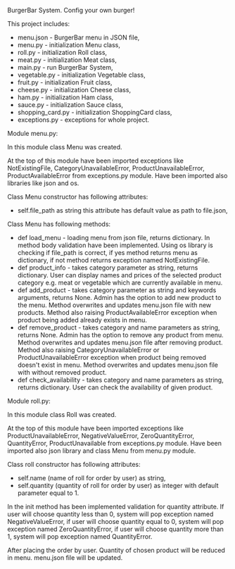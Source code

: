 BurgerBar System. Config your own burger!

This project includes:

- menu.json - BurgerBar menu in JSON file,
- menu.py - initialization Menu class,
- roll.py - initialization Roll class,
- meat.py - initialization Meat class,
- main.py - run BurgerBar System,
- vegetable.py - initialization Vegetable class,
- fruit.py - initialization Fruit class,
- cheese.py - initialization Cheese class,
- ham.py - initialization Ham class,
- sauce.py - initialization Sauce class,
- shopping_card.py - initialization ShoppingCard class,
- exceptions.py - exceptions for whole project.


Module menu.py:

In this module class Menu was created.

At the top of this module have been imported exceptions like NotExistingFile, CategoryUnavailableError, ProductUnavailableError, ProductAvailableError from exceptions.py module.
Have been imported also libraries like json and os.

Class Menu constructor has following attributes:

- self.file_path as string this attribute has default value as path to file.json,

Class Menu has following methods:

- def load_menu - loading menu from json file, returns dictionary. In method body validation have been implemented. Using os library is checking if file_path is correct, if yes method returns menu as dictionary, if not method returns exception named NotExistingFile.
- def product_info - takes category parameter as string, returns dictionary. User can display names and prices of the selected product category e.g. meat or vegetable which are currently available in menu.
- def add_product - takes category parameter as string and keywords arguments, returns None. Admin has the option to add new product to the menu. Method overwrites and updates menu.json file with new products. Method also raising ProductAvailableError exception when product being added already exists in menu.
- def remove_product - takes category and name parameters as string, returns None. Admin has the option to remove any product from menu. Method overwrites and updates menu.json file after removing product. Method also raising CategoryUnavailableError or ProductUnavailableError exception when product being removed doesn't exist in menu. Method overwrites and updates menu.json file with without removed product.
- def check_availability - takes category and name parameters as string, returns dictionary. User can check the availability of given product.


Module roll.py:

In this module class Roll was created.

At the top of this module have been imported exceptions like ProductUnavailableError, NegativeValueError, ZeroQuantityError, QuantityError, ProductUnavailable from exceptions.py module.
Have been imported also json library and class Menu from menu.py module.

Class roll constructor has following attributes:

- self.name (name of roll for order by user) as string,
- self.quantity (quantity of roll for order by user) as integer with default parameter equal to 1.

In the init method has been implemented validation for quantity attribute. If user will choose quantity less than 0, system will pop exception named NegativeValueError, if user will choose quantity equal to 0, system will pop exception named ZeroQuantityError, if user will choose quantity more than 1, system will pop exception named QuantityError.

After placing the order by user. Quantity of chosen product will be reduced in menu. menu.json file will be updated.
